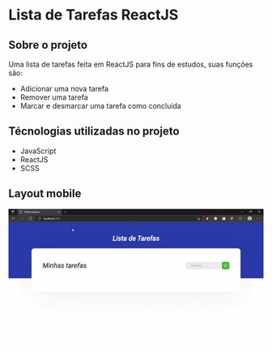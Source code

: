 # Lista de Tarefas ReactJS


## Sobre o projeto

Uma lista de tarefas feita em ReactJS para fins de estudos, suas funções são:
- Adicionar uma nova tarefa
- Remover uma tarefa
- Marcar e desmarcar uma tarefa como concluída

## Técnologias utilizadas no projeto
- JavaScript
- ReactJS
- SCSS

## Layout mobile
<div align="center">
<img src="https://github.com/Joaovictormartin/Assets_Geral/blob/main/RJS%20-%20Lista%20de%20Tarefas/lista-de-tarefa.gif"
</div>
